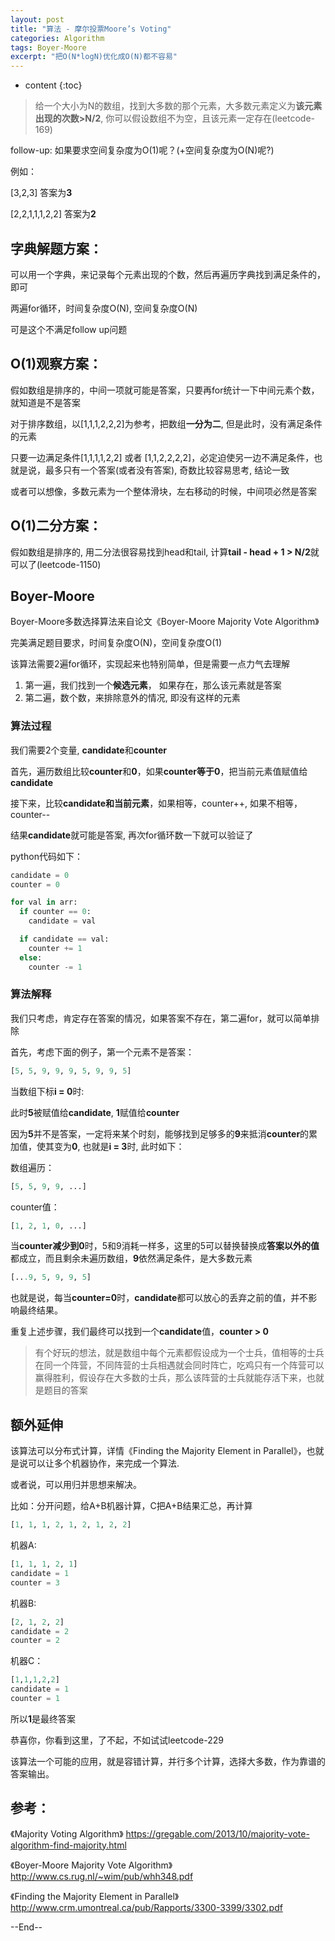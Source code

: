 ```yaml
---
layout: post
title: "算法 - 摩尔投票Moore’s Voting"
categories: Algorithm
tags: Boyer-Moore
excerpt: "把O(N*logN)优化成O(N)都不容易"
---
```


* content
{:toc}

> 给一个大小为N的数组，找到大多数的那个元素，大多数元素定义为**该元素出现的次数>N/2**, 你可以假设数组不为空，且该元素一定存在(leetcode-169)

follow-up: 如果要求空间复杂度为O(1)呢？(+空间复杂度为O(N)呢?)

例如：

[3,2,3] 答案为**3**

[2,2,1,1,1,2,2] 答案为**2**

## 字典解题方案：

可以用一个字典，来记录每个元素出现的个数，然后再遍历字典找到满足条件的，即可

两遍for循环，时间复杂度O(N), 空间复杂度O(N)

可是这个不满足follow up问题

## O(1)观察方案：

假如数组是排序的，中间一项就可能是答案，只要再for统计一下中间元素个数，就知道是不是答案

对于排序数组，以[1,1,1,2,2,2]为参考，把数组**一分为二**, 但是此时，没有满足条件的元素

只要一边满足条件[1,1,1,1,2,2] 或者 [1,1,2,2,2,2]，必定迫使另一边不满足条件，也就是说，最多只有一个答案(或者没有答案), 奇数比较容易思考, 结论一致

或者可以想像，多数元素为一个整体滑块，左右移动的时候，中间项必然是答案

## O(1)二分方案：

假如数组是排序的, 用二分法很容易找到head和tail, 计算**tail - head + 1 > N/2**就可以了(leetcode-1150)

## Boyer-Moore
Boyer-Moore多数选择算法来自论文《Boyer-Moore Majority Vote Algorithm》

完美满足题目要求，时间复杂度O(N)，空间复杂度O(1)

该算法需要2遍for循环，实现起来也特别简单，但是需要一点力气去理解

1. 第一遍，我们找到一个**候选元素**， 如果存在，那么该元素就是答案
2. 第二遍，数个数，来排除意外的情况, 即没有这样的元素


### 算法过程

我们需要2个变量, **candidate**和**counter**

首先，遍历数组比较**counter**和**0**，如果**counter等于0**，把当前元素值赋值给**candidate**

接下来，比较**candidate和当前元素**，如果相等，counter++, 如果不相等，counter--

结果**candidate**就可能是答案, 再次for循环数一下就可以验证了

python代码如下：

```python
candidate = 0
counter = 0

for val in arr:
  if counter == 0:
    candidate = val

  if candidate == val:
    counter += 1
  else:
    counter -= 1
```

### 算法解释

我们只考虑，肯定存在答案的情况，如果答案不存在，第二遍for，就可以简单排除

首先，考虑下面的例子，第一个元素不是答案：

```python
[5, 5, 9, 9, 9, 5, 9, 9, 5]
```

当数组下标**i = 0**时:

此时**5**被赋值给**candidate**, **1**赋值给**counter**

因为**5**并不是答案，一定将来某个时刻，能够找到足够多的**9**来抵消**counter**的累加值，使其变为**0**, 也就是**i = 3**时, 此时如下：

数组遍历：

```python
[5, 5, 9, 9, ...]
```
counter值：

```python
[1, 2, 1, 0, ...]
```

当**counter减少到0**时，5和9消耗一样多，这里的5可以替换替换成**答案以外的值**都成立，而且剩余未遍历数组，**9**依然满足条件，是大多数元素

```python
[...9, 5, 9, 9, 5]
```

也就是说，每当**counter=0**时，**candidate**都可以放心的丢弃之前的值，并不影响最终结果。

重复上述步骤，我们最终可以找到一个**candidate**值，**counter > 0**

> 有个好玩的想法，就是数组中每个元素都假设成为一个士兵，值相等的士兵在同一个阵营，不同阵营的士兵相遇就会同时阵亡，吃鸡只有一个阵营可以赢得胜利，假设存在大多数的士兵，那么该阵营的士兵就能存活下来，也就是题目的答案

## 额外延伸

该算法可以分布式计算，详情《Finding the Majority Element in Parallel》，也就是说可以让多个机器协作，来完成一个算法. 

或者说，可以用归并思想来解决。

比如：分开问题，给A+B机器计算，C把A+B结果汇总，再计算

```python
[1, 1, 1, 2, 1, 2, 1, 2, 2]
```

机器A:

```python
[1, 1, 1, 2, 1]
candidate = 1
counter = 3
```

机器B:

```python
[2, 1, 2, 2]
candidate = 2
counter = 2
```

机器C：

```python
[1,1,1,2,2]
candidate = 1
counter = 1
```

所以**1**是最终答案

恭喜你，你看到这里，了不起，不如试试leetcode-229

该算法一个可能的应用，就是容错计算，并行多个计算，选择大多数，作为靠谱的答案输出。

## 参考：

《Majority Voting Algorithm》 https://gregable.com/2013/10/majority-vote-algorithm-find-majority.html

《Boyer-Moore Majority Vote Algorithm》 http://www.cs.rug.nl/~wim/pub/whh348.pdf

《Finding the Majority Element in Parallel》 http://www.crm.umontreal.ca/pub/Rapports/3300-3399/3302.pdf

--End--